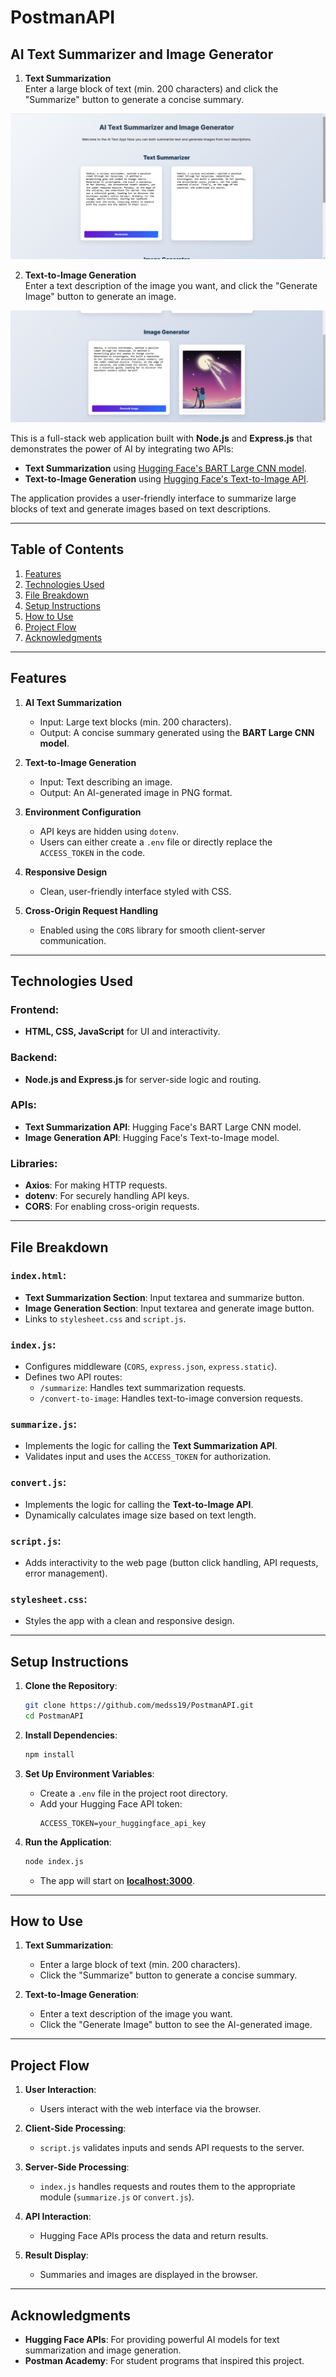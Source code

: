 # PostmanAPI

## AI Text Summarizer and Image Generator  

1. **Text Summarization**  
   Enter a large block of text (min. 200 characters) and click the "Summarize" button to generate a concise summary.

![Summarization Example](./screenshots/summarize_example.png)

2. **Text-to-Image Generation**  
   Enter a text description of the image you want, and click the "Generate Image" button to generate an image.

![Image Generation Example](./screenshots/imagegen_example.png)


This is a full-stack web application built with **Node.js** and **Express.js** that demonstrates the power of AI by integrating two APIs:  
- **Text Summarization** using [Hugging Face's BART Large CNN model](https://api-inference.huggingface.co/models/facebook/bart-large-cnn).  
- **Text-to-Image Generation** using [Hugging Face's Text-to-Image API](https://api-inference.huggingface.co/models/ZB-Tech/text-to-image).  

The application provides a user-friendly interface to summarize large blocks of text and generate images based on text descriptions.

---

## Table of Contents  
1. [Features](#features)  
2. [Technologies Used](#technologies-used)  
3. [File Breakdown](#file-breakdown)  
4. [Setup Instructions](#setup-instructions)  
5. [How to Use](#how-to-use)  
6. [Project Flow](#project-flow)  
7. [Acknowledgments](#acknowledgments)  

---

## Features  
1. **AI Text Summarization**  
   - Input: Large text blocks (min. 200 characters).  
   - Output: A concise summary generated using the **BART Large CNN model**.  

2. **Text-to-Image Generation**  
   - Input: Text describing an image.  
   - Output: An AI-generated image in PNG format.  

3. **Environment Configuration**  
   - API keys are hidden using `dotenv`.  
   - Users can either create a `.env` file or directly replace the `ACCESS_TOKEN` in the code.

4. **Responsive Design**  
   - Clean, user-friendly interface styled with CSS.  

5. **Cross-Origin Request Handling**  
   - Enabled using the `CORS` library for smooth client-server communication.

---

## Technologies Used  
### Frontend:  
- **HTML, CSS, JavaScript** for UI and interactivity.  

### Backend:  
- **Node.js and Express.js** for server-side logic and routing.  

### APIs:  
- **Text Summarization API**: Hugging Face's BART Large CNN model.  
- **Image Generation API**: Hugging Face's Text-to-Image model.  

### Libraries:  
- **Axios**: For making HTTP requests.  
- **dotenv**: For securely handling API keys.  
- **CORS**: For enabling cross-origin requests.

---

## File Breakdown  

### `index.html`:  
- **Text Summarization Section**: Input textarea and summarize button.  
- **Image Generation Section**: Input textarea and generate image button.  
- Links to `stylesheet.css` and `script.js`.  

### `index.js`:  
- Configures middleware (`CORS`, `express.json`, `express.static`).  
- Defines two API routes:  
  - `/summarize`: Handles text summarization requests.  
  - `/convert-to-image`: Handles text-to-image conversion requests.  

### `summarize.js`:  
- Implements the logic for calling the **Text Summarization API**.  
- Validates input and uses the `ACCESS_TOKEN` for authorization.  

### `convert.js`:  
- Implements the logic for calling the **Text-to-Image API**.  
- Dynamically calculates image size based on text length.  

### `script.js`:  
- Adds interactivity to the web page (button click handling, API requests, error management).  

### `stylesheet.css`:  
- Styles the app with a clean and responsive design.  

---

## Setup Instructions  

1. **Clone the Repository**:  
   ```bash
   git clone https://github.com/medss19/PostmanAPI.git
   cd PostmanAPI
   ```

2. **Install Dependencies**:  
   ```bash
   npm install
   ```

3. **Set Up Environment Variables**:  
   - Create a `.env` file in the project root directory.  
   - Add your Hugging Face API token:  
     ```env
     ACCESS_TOKEN=your_huggingface_api_key
     ```

4. **Run the Application**:  
   ```bash
   node index.js
   ```
   - The app will start on **[localhost:3000](http://localhost:3000)**.

---

## How to Use  

1. **Text Summarization**:  
   - Enter a large block of text (min. 200 characters).  
   - Click the "Summarize" button to generate a concise summary.  

2. **Text-to-Image Generation**:  
   - Enter a text description of the image you want.  
   - Click the "Generate Image" button to see the AI-generated image.

---

## Project Flow  

1. **User Interaction**:  
   - Users interact with the web interface via the browser.  

2. **Client-Side Processing**:  
   - `script.js` validates inputs and sends API requests to the server.  

3. **Server-Side Processing**:  
   - `index.js` handles requests and routes them to the appropriate module (`summarize.js` or `convert.js`).  

4. **API Interaction**:  
   - Hugging Face APIs process the data and return results.  

5. **Result Display**:  
   - Summaries and images are displayed in the browser.

---

## Acknowledgments  
- **Hugging Face APIs**: For providing powerful AI models for text summarization and image generation.  
- **Postman Academy**: For student programs that inspired this project.  


